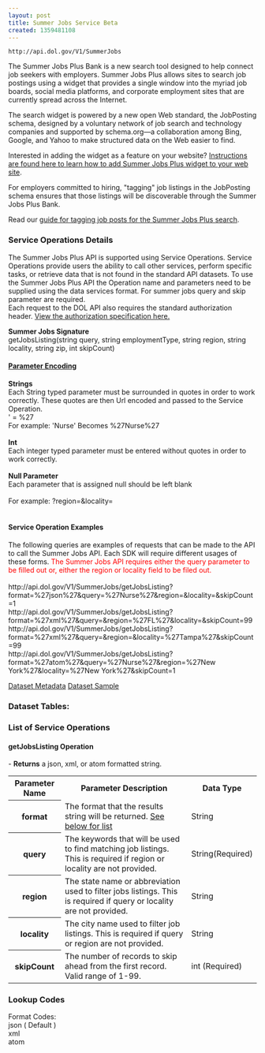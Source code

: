 ```yaml
---
layout: post
title: Summer Jobs Service Beta
created: 1359481108
---
```


```
http://api.dol.gov/V1/SummerJobs
```

<p>The Summer Jobs Plus Bank is a new search tool designed to help connect job seekers with employers. Summer Jobs Plus allows sites to search job postings using a widget that provides a single window into the myriad job boards, social&nbsp;media platforms, and corporate employment sites that are currently spread across the Internet.</p>

<p>The search widget is powered by a new open Web standard, the JobPosting schema, designed by a voluntary network of job search and technology companies and supported by schema.org—a collaboration among Bing, Google, and Yahoo to make structured data on the Web easier to find.</p>

<p>Interested in adding the widget as a feature on your website? <a href="http://www.dol.gov/summerjobs/Widget.htm">Instructions are found here to learn how to add Summer Jobs Plus widget to your web site</a>.</p>

<p>For employers committed to hiring, "tagging" job listings in the JobPosting schema ensures that those listings will be discoverable through the Summer Jobs Plus Bank.</p>

<p>Read our <a href="http://www.dol.gov/summerjobs/Employers.htm">guide for tagging job posts for the Summer Jobs Plus search</a>.</p>

<h3>Service Operations Details</h3>

<p>The Summer Jobs Plus API is supported using Service Operations. Service Operations provide users the ability to call other services, perform specific tasks, or retrieve data that is not found in the standard API datasets. To use the Summer Jobs Plus API the Operation name and parameters need to be supplied using the data services format. For summer jobs query and skip parameter are required.<br />
Each request to the DOL API also requires the standard authorization header.  <a href="http://developer.dol.gov/req-auth.htm">View the authorization specification here.</a> ​</p>

<p><b>Summer Jobs Signature</b><br />
getJobsListing(string query, string employmentType, string region, string locality, string zip, int skipCount)</p>

<h4><u>Parameter Encoding</u></h4>

<p><b>Strings</b><br />
Each String typed parameter must be surrounded in quotes in order to work correctly. These quotes are then Url encoded and passed to the Service Operation.<br />
' = %27<br />
For example: 'Nurse' Becomes %27Nurse%27<br />
<br />
<b>Int</b><br />
Each integer typed parameter must be entered without quotes in order to work correctly.<br />
<br />
<b>Null Parameter</b><br />
Each parameter that is assigned null should be left blank<br />
<br />
For example: ?region=&amp;locality=<br />
&nbsp;</p>

<h4>Service Operation Examples</h4>

<p>The following queries are examples of requests that can be made to the API to call the Summer Jobs API. Each SDK will require different usages of these forms. <span style="COLOR: #f00">The Summer Jobs API requires either the query parameter to be filled out or, either the region or locality field to be filed out.</span><br />
<br />
<a>http://api.dol.gov/V1/SummerJobs/getJobsListing?format=%27json%27&amp;query=%27Nurse%27&amp;region=&amp;locality=&amp;skipCount=1</a><br />
<a>http://api.dol.gov/V1/SummerJobs/getJobsListing?format=%27xml%27&amp;query=&amp;region=%27FL%27&amp;locality=&amp;skipCount=99</a><br />
<a>http://api.dol.gov/V1/SummerJobs/getJobsListing?format=%27xml%27&amp;query=&amp;region=&amp;locality=%27Tampa%27&amp;skipCount=99</a><br />
<a>http://api.dol.gov/V1/SummerJobs/getJobsListing?format=%27atom%27&amp;query=%27Nurse%27&amp;region=%27New York%27&amp;locality=%27New York%27&amp;skipCount=1</a></p>


<a href ="http://api.dol.gov/V1/SummerJobs/$metadata" class="button radius button_dataset">Dataset Metadata</a>
<a href ="http://api.dol.gov/V1/SummerJobs/$metadata" class="button radius button_dataset">Dataset Sample</a>


### Dataset Tables:  
<h3>List of Service Operations</h3>

<h4>getJobsListing Operation</h4>

<p>- <strong>Returns</strong> a json, xml, or atom formatted string.</p>

<table>
	<tbody>
		<tr>
			<th>Parameter Name</th>
			<th>Parameter Description</th>
			<th>Data Type</th>
		</tr>
		<tr>
			<th>format</th>
			<td>The format that the results string will be returned. <a href="#formatcodes">See below for list</a></td>
			<td>String</td>
		</tr>
		<tr>
			<th>query</th>
			<td>The keywords that will be used to find matching job listings. This is required if region or locality are not provided.</td>
			<td>String(Required)</td>
		</tr>
		<tr>
			<th>region</th>
			<td>The state name or abbreviation used to filter jobs listings. This is required if query or locality are not provided.</td>
			<td>String</td>
		</tr>
		<tr>
			<th>locality</th>
			<td>The city name used to filter job listings. This is required if query or region are not provided.</td>
			<td>String</td>
		</tr>
		<tr>
			<th>skipCount</th>
			<td>The number of records to skip ahead from the first record. Valid range of 1-99.</td>
			<td>int (Required)</td>
		</tr>
	</tbody>
</table>
<h3>Lookup Codes</h3>

<p><label><a name="formatcodes"></a>Format Codes:</label><br />
json ( Default )<br />
xml<br />
atom</p>
